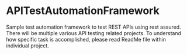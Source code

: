 # APITestAutomationFramework
Sample test automation framework to test REST APIs using rest assured.  There will be multiple various API testing related projects.
To understand how specific task is accomplished, please read ReadMe file within individual project.
